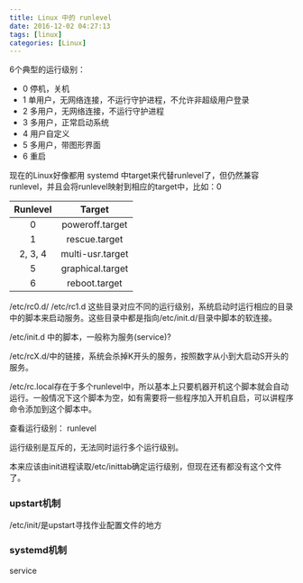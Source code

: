 ```yaml
---
title: Linux 中的 runlevel
date: 2016-12-02 04:27:13
tags: [linux]
categories: [Linux] 
---
```


6个典型的运行级别：

- 0 停机，关机
- 1 单用户，无网络连接，不运行守护进程，不允许非超级用户登录
- 2 多用户，无网络连接，不运行守护进程
- 3 多用户，正常启动系统
- 4 用户自定义
- 5 多用户，带图形界面
- 6 重启<!--more-->



现在的Linux好像都用 systemd 中target来代替runlevel了，但仍然兼容runlevel，并且会将runlevel映射到相应的target中，比如：0        

| Runlevel |      Target      |
| :------: | :--------------: |
|    0     | poweroff.target  |
|    1     |  rescue.target   |
| 2, 3, 4  | multi-usr.target |
|    5     | graphical.target |
|    6     |  reboot.target   |


/etc/rc0.d/ /etc/rc1.d 这些目录对应不同的运行级别，系统启动时运行相应的目录中的脚本来启动服务。这些目录中都是指向/etc/init.d/目录中脚本的软连接。

/etc/init.d 中的脚本，一般称为服务(service)?

/etc/rcX.d/中的链接，系统会杀掉K开头的服务，按照数字从小到大启动S开头的服务。

/etc/rc.local存在于多个runlevel中，所以基本上只要机器开机这个脚本就会自动运行。一般情况下这个脚本为空，如有需要将一些程序加入开机自启，可以讲程序命令添加到这个脚本中。

查看运行级别： runlevel

运行级别是互斥的，无法同时运行多个运行级别。

本来应该由init进程读取/etc/inittab确定运行级别，但现在还有都没有这个文件了。

### upstart机制

/etc/init/是upstart寻找作业配置文件的地方

### systemd机制

service <script> COMMAND [options] 实际上是运行一个sysvinit程序或者upstart作业，比如service nginx start实际执行的命令是 /etc/init.d/nginx start，start命令实际是由nginx这个脚本来做的。



### 参考链接

1. http://www.ruanyifeng.com/blog/2016/03/systemd-tutorial-commands.html


2. http://www.ruanyifeng.com/blog/2013/08/linux_boot_process.html